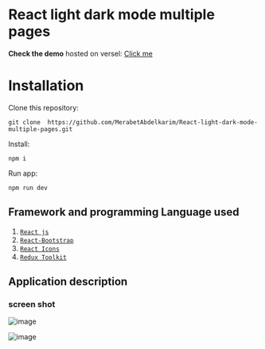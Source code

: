   
# React light dark mode multiple pages  
  
  
**Check the demo** hosted on versel:
[Click me](https://react-light-dark-mode-multiple-pages.vercel.app)
# Installation  
Clone this repository:

    git clone  https://github.com/MerabetAbdelkarim/React-light-dark-mode-multiple-pages.git 
  Install:
  

    npm i
  Run app:
  

    npm run dev  
  
  
## Framework and programming Language used  
1. [`React js`](https://developer.mozilla.org/en-US/docs/Web/HTML) 
2.  [`React-Bootstrap`](https://react-bootstrap.github.io) 
3. [`React Icons`](https://react-icons.github.io/react-icons/) 
4. [`Redux Toolkit`](https://redux-toolkit.js.org) 
## Application description  
### screen shot  
![image](https://github.com/MerabetAbdelkarim/React-light-dark-mode-multiple-pages/assets/95025226/93e9457a-86d9-4e97-8277-01002c9ef10a)

![image](https://github.com/MerabetAbdelkarim/React-light-dark-mode-multiple-pages/assets/95025226/22c41977-2c1b-4b91-8742-10bb0c599007)

